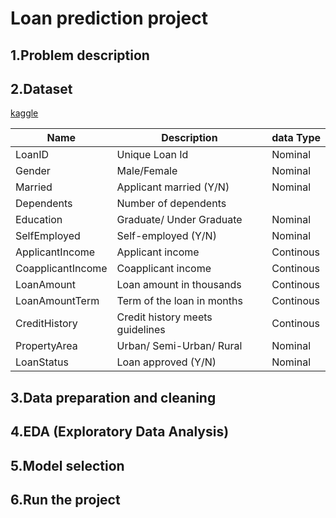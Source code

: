 # Loan prediction project
## 1.Problem description

## 2.Dataset 
[kaggle](https://www.kaggle.com/datasets/altruistdelhite04/loan-prediction-problem-dataset/code)

|Name|Description|data Type|
|---|---|---|
LoanID|Unique Loan Id|Nominal|
Gender|Male/Female|Nominal|
Married|Applicant married (Y/N)|Nominal|
Dependents|Number of dependents|
Education|Graduate/ Under Graduate|Nominal|
SelfEmployed|Self-employed (Y/N)|Nominal|
ApplicantIncome|Applicant income|Continous|
CoapplicantIncome|Coapplicant income|Continous|
LoanAmount|Loan amount in thousands|Continous|
LoanAmountTerm|Term of the loan in months|Continous|
CreditHistory|Credit history meets guidelines|Continous|
PropertyArea|Urban/ Semi-Urban/ Rural|Nominal|
LoanStatus|Loan approved (Y/N) |Nominal|

## 3.Data preparation and cleaning

## 4.EDA (Exploratory Data Analysis)
## 5.Model selection
## 6.Run the project

